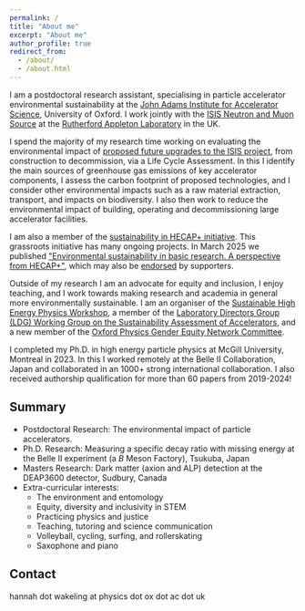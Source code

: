 ```yaml
---
permalink: /
title: "About me"
excerpt: "About me"
author_profile: true
redirect_from: 
  - /about/
  - /about.html
---
```


I am a postdoctoral research assistant, specialising in particle accelerator environmental sustainability at the [John Adams Institute for Accelerator Science](https://www.adams-institute.ac.uk/), University of Oxford. I work jointly with the [ISIS Neutron and Muon Source](https://www.isis.stfc.ac.uk/Pages/home.aspx) at the [Rutherford Appleton Laboratory](https://www.ukri.org/who-we-are/stfc/facilities/rutherford-appleton-laboratory/) in the UK.

I spend the majority of my research time working on evaluating the environmental impact of [proposed future upgrades to the ISIS project](https://www.isis.stfc.ac.uk/Pages/ISIS-II.aspx), from construction to decommission, via a Life Cycle Assessment. In this I identify the main sources of greenhouse gas emissions of key accelerator components, I assess the carbon footprint of proposed technologies, and I consider other environmental impacts such as a raw material extraction, transport, and impacts on biodiversity. I also then work to reduce the environmental impact of building, operating and decommissioning large accelerator facilities. 

I am also a member of the [sustainability in HECAP+ initiative](https://hecap.eco). This grassroots initiative has many ongoing projects. In March 2025 we published ["Environmental sustainability in basic research. A perspective from HECAP+"](https://iopscience.iop.org/article/10.1088/1748-0221/20/03/P03012), which may also be [endorsed](https://indico.cern.ch/event/1293733/) by supporters.

Outside of my research I am an advocate for equity and inclusion, I enjoy teaching, and I work towards making research and academia in general more environmentally sustainable. I am an organiser of the [Sustainable High Energy Physics Workshop](https://indico.global/event/4745/), a member of the [Laboratory Directors Group (LDG) Working Group on the Sustainability Assessment of Accelerators](https://ldg.web.cern.ch/working-groups/sustainability-assessment-of-accelerators), and a new member of the [Oxford Physics Gender Equity Network Committee](https://www.physics.ox.ac.uk/about-us/equality-diversity-and-inclusion/oxford-physics-gender-equity-network).

I completed my Ph.D. in high energy particle physics at McGill University, Montreal in 2023. In this I worked remotely at the Belle II Collaboration, Japan and collaborated in an 1000+ strong international collaboration. I also received authorship qualification for more than 60 papers from 2019-2024!

Summary
-----
* Postdoctoral Research: The environmental impact of particle accelerators.
* Ph.D. Research: Measuring a specific decay ratio with missing energy at the Belle II experiment (a $B$ Meson Factory), Tsukuba, Japan
* Masters Research: Dark matter (axion and ALP) detection at the DEAP3600 detector, Sudbury, Canada
* Extra-curricular interests:
  * The environment and entomology
  * Equity, diversity and inclusivity in STEM
  * Practicing physics and justice
  * Teaching, tutoring and science communication
  * Volleyball, cycling, surfing, and rollerskating
  * Saxophone and piano

Contact
-----
hannah dot wakeling at physics dot ox dot ac dot uk